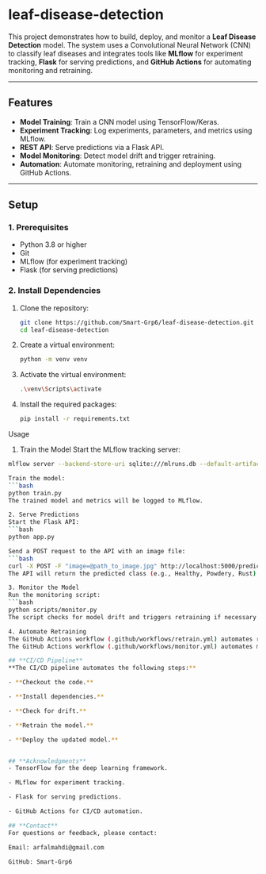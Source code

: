 # leaf-disease-detection

This project demonstrates how to build, deploy, and monitor a **Leaf Disease Detection** model. The system uses a Convolutional Neural Network (CNN) to classify leaf diseases and integrates tools like **MLflow** for experiment tracking, **Flask** for serving predictions, and **GitHub Actions** for automating monitoring and retraining.

---

## **Features**

- **Model Training**: Train a CNN model using TensorFlow/Keras.
- **Experiment Tracking**: Log experiments, parameters, and metrics using MLflow.
- **REST API**: Serve predictions via a Flask API.
- **Model Monitoring**: Detect model drift and trigger retraining.
- **Automation**: Automate monitoring, retraining and deployment using GitHub Actions.

---

## **Setup**

### **1. Prerequisites**
- Python 3.8 or higher
- Git
- MLflow (for experiment tracking)
- Flask (for serving predictions)

### **2. Install Dependencies**
1. Clone the repository:
   ```bash
   git clone https://github.com/Smart-Grp6/leaf-disease-detection.git
   cd leaf-disease-detection
   
2. Create a virtual environment:
   ```bash
   python -m venv venv

3. Activate the virtual environment:
   ```bash
   .\venv\Scripts\activate

4. Install the required packages:
   ```bash
   pip install -r requirements.txt

Usage
1. Train the Model
Start the MLflow tracking server:
```bash
mlflow server --backend-store-uri sqlite:///mlruns.db --default-artifact-root ./mlruns

Train the model:
```bash
python train.py
The trained model and metrics will be logged to MLflow.

2. Serve Predictions
Start the Flask API:
```bash
python app.py

Send a POST request to the API with an image file:
```bash
curl -X POST -F "image=@path_to_image.jpg" http://localhost:5000/predict
The API will return the predicted class (e.g., Healthy, Powdery, Rust).

3. Monitor the Model
Run the monitoring script:
```bash
python scripts/monitor.py
The script checks for model drift and triggers retraining if necessary.

4. Automate Retraining
The GitHub Actions workflow (.github/workflows/retrain.yml) automates retraining and deployment. It runs every Sunday at midnight or can be triggered manually.
The GitHub Actions workflow (.github/workflows/monitor.yml) automates monitoring. It runs every hour or can be triggered manually.

## **CI/CD Pipeline**
**The CI/CD pipeline automates the following steps:**

- **Checkout the code.**

- **Install dependencies.**

- **Check for drift.**

- **Retrain the model.**

- **Deploy the updated model.**


## **Acknowledgments**
- TensorFlow for the deep learning framework.

- MLflow for experiment tracking.

- Flask for serving predictions.

- GitHub Actions for CI/CD automation.

## **Contact**
For questions or feedback, please contact:

Email: arfalmahdi@gmail.com

GitHub: Smart-Grp6
